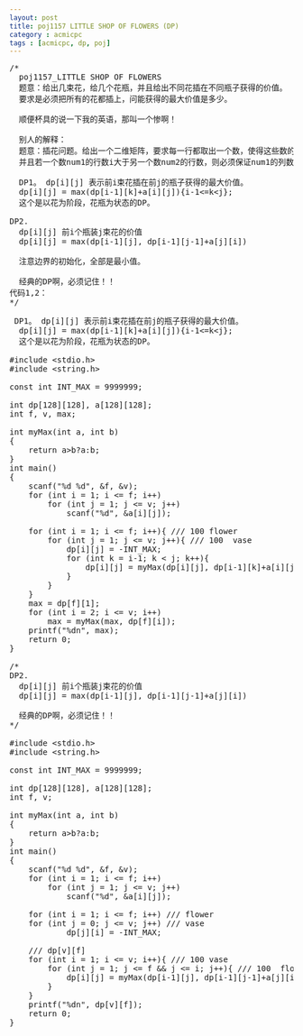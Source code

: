 ```yaml
---
layout: post
title: poj1157 LITTLE SHOP OF FLOWERS (DP)
category : acmicpc
tags : [acmicpc, dp, poj]
---
```


<pre>/*
  poj1157_LITTLE SHOP OF FLOWERS
  题意：给出几束花，给几个花瓶，并且给出不同花插在不同瓶子获得的价值。
  要求是必须把所有的花都插上，问能获得的最大价值是多少。

  顺便杯具的说一下我的英语，那叫一个惨啊！

  别人的解释：
  题意：插花问题。给出一个二维矩阵，要求每一行都取出一个数，使得这些数的和最大，
  并且若一个数num1的行数i大于另一个数num2的行数，则必须保证num1的列数j也大于num2的列数。

  DP1。 dp[i][j] 表示前i束花插在前j的瓶子获得的最大价值。
  dp[i][j] = max(dp[i-1][k]+a[i][j]){i-1&lt;=k&lt;j};
  这个是以花为阶段，花瓶为状态的DP。

DP2.
  dp[i][j] 前i个瓶装j束花的价值
  dp[i][j] = max(dp[i-1][j], dp[i-1][j-1]+a[j][i])

  注意边界的初始化，全部是最小值。

  经典的DP啊，必须记住！！
代码1,2：
*/</pre>
<!--more-->
<pre> DP1。 dp[i][j] 表示前i束花插在前j的瓶子获得的最大价值。
  dp[i][j] = max(dp[i-1][k]+a[i][j]){i-1&lt;=k&lt;j};
  这个是以花为阶段，花瓶为状态的DP。

#include &lt;stdio.h&gt;
#include &lt;string.h&gt;

const int INT_MAX = 9999999;

int dp[128][128], a[128][128];
int f, v, max;

int myMax(int a, int b)
{
    return a&gt;b?a:b;
}
int main()
{
    scanf("%d %d", &amp;f, &amp;v);
    for (int i = 1; i &lt;= f; i++)
        for (int j = 1; j &lt;= v; j++)
            scanf("%d", &amp;a[i][j]);

    for (int i = 1; i &lt;= f; i++){ /// 100 flower
        for (int j = 1; j &lt;= v; j++){ /// 100  vase
            dp[i][j] = -INT_MAX;
            for (int k = i-1; k &lt; j; k++){
                dp[i][j] = myMax(dp[i][j], dp[i-1][k]+a[i][j]);
            }
        }
    }
    max = dp[f][1];
    for (int i = 2; i &lt;= v; i++)
        max = myMax(max, dp[f][i]);
    printf("%dn", max);
    return 0;
}

/*
DP2.
  dp[i][j] 前i个瓶装j束花的价值
  dp[i][j] = max(dp[i-1][j], dp[i-1][j-1]+a[j][i])

  经典的DP啊，必须记住！！
*/

#include &lt;stdio.h&gt;
#include &lt;string.h&gt;

const int INT_MAX = 9999999;

int dp[128][128], a[128][128];
int f, v;

int myMax(int a, int b)
{
    return a&gt;b?a:b;
}
int main()
{
    scanf("%d %d", &amp;f, &amp;v);
    for (int i = 1; i &lt;= f; i++)
        for (int j = 1; j &lt;= v; j++)
            scanf("%d", &amp;a[i][j]);

    for (int i = 1; i &lt;= f; i++) /// flower
    for (int j = 0; j &lt;= v; j++) /// vase
            dp[j][i] = -INT_MAX;

    /// dp[v][f]
    for (int i = 1; i &lt;= v; i++){ /// 100 vase
        for (int j = 1; j &lt;= f &amp;&amp; j &lt;= i; j++){ /// 100  flower
            dp[i][j] = myMax(dp[i-1][j], dp[i-1][j-1]+a[j][i]);
        }
    }
    printf("%dn", dp[v][f]);
    return 0;
}</pre>
